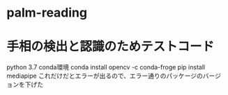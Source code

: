 # palm-reading
# 手相の検出と認識のためテストコード

python 3.7 conda環境
conda install opencv -c conda-froge
pip install mediapipe
これだけだとエラーが出るので、エラー通りのパッケージのバージョンを下げた